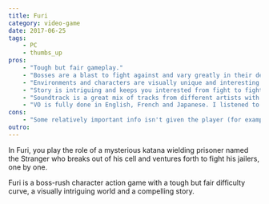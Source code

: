 ```yaml
---
title: Furi
category: video-game
date: 2017-06-25
tags:
    - PC
    - thumbs_up
pros:
    - "Tough but fair gameplay."
    - "Bosses are a blast to fight against and vary greatly in their design."
    - "Environments and characters are visually unique and interesting to look at."
    - "Story is intriguing and keeps you interested from fight to fight."
    - "Soundtrack is a great mix of tracks from different artists with a cohesive sound."
    - "VO is fully done in English, French and Japanese. I listened to the English VO and it was quite good."
cons:
    - "Some relatively important info isn't given the player (for example, pressing A in between boss fights will make the Stranger walk along the path to the next fight automatically, also, LB acts an alternative dodge button that is more optimal than the default A that is shown in the tutorial)."
outro:
---
```

In Furi, you play the role of a mysterious katana wielding prisoner named the Stranger who breaks out of his cell and ventures forth to fight his jailers, one by one.

Furi is a boss-rush character action game with a tough but fair difficulty curve, a visually intriguing world and a compelling story.
